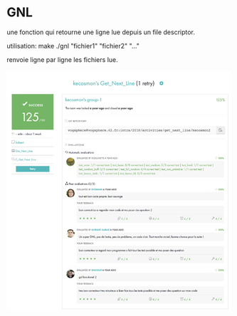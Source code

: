 # GNL
une fonction qui retourne une ligne lue depuis un file descriptor.

utilisation:
make
./gnl "fichier1" "fichier2" "..."

renvoie ligne par ligne les fichiers lue.


![Screenshot](score.png)

